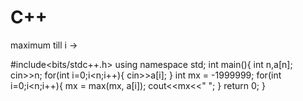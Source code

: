 # C++

maximum till i -> 


#include<bits/stdc++.h>
using namespace std;
int main(){
	int n,a[n];
	cin>>n;
	for(int i=0;i<n;i++){
		cin>>a[i];
	}
	int mx = -1999999;
	for(int i=0;i<n;i++){
		mx = max(mx, a[i]);
		cout<<mx<<" ";
	}
	return 0;
}
